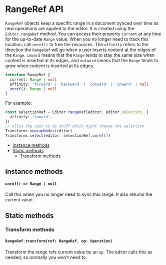 # RangeRef API

`RangeRef` objects keep a specific range in a document synced over time as new operations are applied to the editor. It is created using the `Editor.rangeRef` method. You can access their property `current` at any time for the up-to-date `Range` value. When you no longer need to track this location, call `unref()` to free the resources. The `affinity` refers to the direction the `RangeRef` will go when a user inserts content at the edges of the `Range`. `inward` means that the `Range` tends to stay the same size when content is inserted at its edges, and `outward` means that the `Range` tends to grow when content is inserted at its edges.

```typescript
interface RangeRef {
  current: Range | null
  affinity: 'forward' | 'backward' | 'outward' | 'inward' | null
  unref(): Range | null
}
```

For example:

```typescript
const selectionRef = Editor.rangeRef(editor, editor.selection, {
  affinity: 'inward',
})
// Allow the user to do stuff which might change the selection
Transforms.unwrapNodes(editor)
Transforms.select(editor, selectionRef.unref())
```

- [Instance methods](range-ref.md#instance-methods)
- [Static methods](range-ref.md#static-methods)
  - [Transform methods](range-ref.md#transform-methods)

## Instance methods

#### `unref() => Range | null`

Call this when you no longer need to sync this range.
It also returns the current value.

## Static methods

### Transform methods

#### `RangeRef.transform(ref: RangeRef, op: Operation)`

Transform the range refs current value by an `op`.
The editor calls this as needed, so normally you won't need to.

